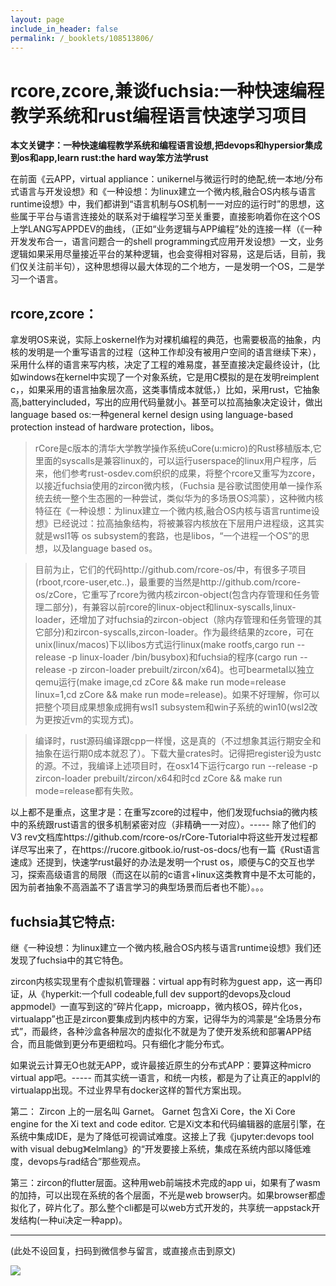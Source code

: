 ```yaml
---
layout: page
include_in_header: false
permalink: /_booklets/108513806/
---
```

rcore,zcore,兼谈fuchsia:一种快速编程教学系统和rust编程语言快速学习项目
=====

__本文关键字：一种快速编程教学系统和编程语言设想,把devops和hypersior集成到os和app,learn rust:the hard way笨方法学rust__

在前面《云APP，virtual appliance：unikernel与微运行时的绝配,统一本地/分布式语言与开发设想》和《一种设想：为linux建立一个微内核,融合OS内核与语言runtime设想》中，我们都讲到“语言机制与OS机制一一对应的运行时”的思想，这些属于平台与语言连接处的联系对于编程学习至关重要，直接影响着你在这个OS上学LANG写APPDEV的曲线，（正如“业务逻辑与APP编程”处的连接一样（《一种开发发布合一，语言问题合一的shell programming式应用开发设想》一文，业务逻辑如果采用尽量接近平台的某种逻辑，也会变得相对容易，这是后话，目前，我们仅关注前半句），这种思想得以最大体现的二个地方，一是发明一个OS，二是学习一个语言。

rcore,zcore：
-----

拿发明OS来说，实际上oskernel作为对裸机编程的典范，也需要极高的抽象，内核的发明是一个重写语言的过程（这种工作却没有被用户空间的语言继续下来），采用什么样的语言来写内核，决定了工程的难易度，甚至直接决定最终设计，(比如windows在kernel中实现了一个对象系统，它是用C模拟的是在发明reimplent c，，如果采用的语言抽象层次高，这类事情成本就低，）比如，采用rust，它抽象高,batteryincluded，写出的应用代码量就小。甚至可以拉高抽象决定设计，做出language based os:一种general kernel design using language-based protection instead of hardware protection，libos。

> rCore是c版本的清华大学教学操作系统uCore(u:micro)的Rust移植版本,它里面的syscalls是兼容linux的，可以运行userspace的linux用户程序，后来，他们参考rust-osdev.com织织的成果，将整个rcore又重写为zcore，以接近fuchsia使用的zircon微内核，（Fuchsia 是谷歌试图使用单一操作系统去统一整个生态圈的一种尝试，类似华为的多场景OS鸿蒙），这种微内核特征在《一种设想：为linux建立一个微内核,融合OS内核与语言runtime设想》已经说过：拉高抽象结构，将被兼容内核放在下层用户进程级，这其实就是wsl1等 os subsystem的套路，也是libos，“一个进程一个OS”的思想，以及language based os。

> 目前为止，它们的代码http://github.com/rcore-os/中，有很多子项目(rboot,rcore-user,etc..)，最重要的当然是http://github.com/rcore-os/zCore，它重写了rcore为微内核zircon-object(包含内存管理和任务管理二部分)，有兼容以前rcore的linux-object和linux-syscalls,linux-loader，还增加了对fuchsia的zircon-object（除内存管理和任务管理的其它部分)和zircon-syscalls,zircon-loader。作为最终结果的zcore，可在unix(linux/macos)下以libos方式运行linux(make rootfs,cargo run --release -p linux-loader /bin/busybox)和fuchsia的程序(cargo run --release -p zircon-loader prebuilt/zircon/x64)。也可bearmetal以独立qemu运行(make image,cd zCore && make run mode=release linux=1,cd zCore && make run mode=release)。如果不好理解，你可以把整个项目成果想象成拥有wsl1 subsystem和win子系统的win10(wsl2改为更按近vm的实现方式)。

> 编译时，rust源码编译跟cpp一样慢，这是真的（不过想象其运行期安全和抽象在运行期0成本就忍了）。下载大量crates时。记得把register设为ustc的源。不过，我编译上述项目时，在osx14下运行cargo run --release -p zircon-loader prebuilt/zircon/x64和时cd zCore && make run mode=release都有失败。

以上都不是重点，这里才是：在重写zcore的过程中，他们发现fuchsia的微内核中的系统跟rust语言的很多机制紧密对应（非精确一一对应）。----- 除了他们的V3 rev文档库https://github.com/rcore-os/rCore-Tutorial中将这些开发过程都详尽写出来了，在https://rucore.gitbook.io/rust-os-docs/也有一篇《Rust语言速成》还提到，快速学rust最好的办法是发明一个rust os，顺便与C的交互也学习，探索高级语言的局限（而这在以前的c语言+linux这类教育中是不太可能的，因为前者抽象不高涵盖不了语言学习的典型场景而后者也不能）。。。

fuchsia其它特点:
----

继《一种设想：为linux建立一个微内核,融合OS内核与语言runtime设想》我们还发现了fuchsia中的其它特色。

zircon内核实现里有个虚拟机管理器：virtual app有时称为guest app，这一再印证，从《hyperkit:一个full codeable,full dev support的devops及cloud appmodel》一直写到这的“碎片化app，microapp，微内核OS，碎片化os，virtualapp”也正是zircon要集成到内核中的方案，记得华为的鸿蒙是“全场景分布式”，而最终，各种沙盒各种层次的虚拟化不就是为了使开发系统和部署APP结合，而且能做到更分布更细粒吗。只有细化才能分布式。

如果说云计算无O也就无APP，或许最接近原生的分布式APP：要算这种micro virtual app吧。----- 而其实统一语言，和统一内核，都是为了让真正的applvl的virtualapp出现。不过业界早有docker这样的暂代方案出现。

第二： Zircon 上的一层名叫 Garnet。 Garnet 包含Xi Core，the Xi Core engine for the Xi text and code editor. 它是Xi文本和代码编辑器的底层引擎，在系统中集成IDE，是为了降低可视调试难度。这接上了我《jupyter:devops tool with visual debug》《elmlang》的“开发要接上系统，集成在系统内部以降低难度，devops与rad结合”那些观点。

第三：zircon的flutter层面。这种用web前端技术完成的app ui，如果有了wasm的加持，可以出现在系统的各个层面，不光是web browser内。如果browser都虚拟化了，碎片化了。那么整个cli都是可以web方式开发的，共享统一appstack开发结构(一种ui决定一种app)。



-------


(此处不设回复，扫码到微信参与留言，或直接点击到原文)

![](/p/108513806/qrcode.png)

<!-- Markdeep: -->
<meta charset="utf-8">
<link rel="stylesheet" href="../../res/aloha.css?">

<script src="../../res/markdeep.min.js" charset="utf-8"></script>




